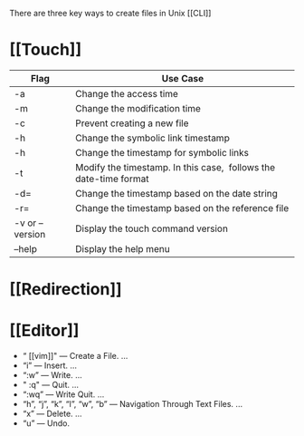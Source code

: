 There are three key ways to create files in Unix [[CLI]]
# [[Touch]]
|Flag|Use Case|
|---|---|
|-a|Change the access time|
|-m|Change the modification time|
|-c|Prevent creating a new file|
|-h|Change the symbolic link timestamp|
|-h|Change the timestamp for symbolic links|
|-t <stamp>|Modify the timestamp. In this case, **<stamp>** follows the date-time format|
|-d=<string>|Change the timestamp based on the date string|
|-r=<file>|Change the timestamp based on the reference file|
|-v or –version|Display the touch command version|
|–help|Display the help menu|
# [[Redirection]]
# [[Editor]]
- “ [[vim]]" — Create a File. ... 
- “i” — Insert. ... 
- “:w” — Write. ... 
- " :q" — Quit. ... 
- “:wq” — Write Quit. ... 
- “h”, “j”, “k”, “l”, “w”, “b” — Navigation Through Text Files. ... 
- “x” — Delete. ... 
- “u” — Undo.